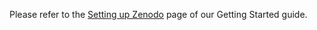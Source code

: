 Please refer to the [Setting up Zenodo](../../../gettingstarted/zenodo.md) page of our Getting Started guide.
